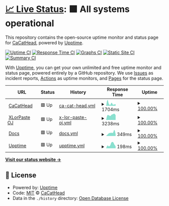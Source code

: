 # [📈 Live Status](https://upptime.cacathead.cn): <!--live status--> **🟩 All systems operational**

This repository contains the open-source uptime monitor and status page for [CaCatHead](https://cacathead.cn/), powered by [Upptime](https://github.com/upptime/upptime).

[![Uptime CI](https://github.com/CaCatHead/upptime/workflows/Uptime%20CI/badge.svg)](https://github.com/CaCatHead/upptime/actions?query=workflow%3A%22Uptime+CI%22)
[![Response Time CI](https://github.com/CaCatHead/upptime/workflows/Response%20Time%20CI/badge.svg)](https://github.com/CaCatHead/upptime/actions?query=workflow%3A%22Response+Time+CI%22)
[![Graphs CI](https://github.com/CaCatHead/upptime/workflows/Graphs%20CI/badge.svg)](https://github.com/CaCatHead/upptime/actions?query=workflow%3A%22Graphs+CI%22)
[![Static Site CI](https://github.com/CaCatHead/upptime/workflows/Static%20Site%20CI/badge.svg)](https://github.com/CaCatHead/upptime/actions?query=workflow%3A%22Static+Site+CI%22)
[![Summary CI](https://github.com/CaCatHead/upptime/workflows/Summary%20CI/badge.svg)](https://github.com/CaCatHead/upptime/actions?query=workflow%3A%22Summary+CI%22)

With [Upptime](https://upptime.js.org), you can get your own unlimited and free uptime monitor and status page, powered entirely by a GitHub repository. We use [Issues](https://github.com/CaCatHead/upptime/issues) as incident reports, [Actions](https://github.com/CaCatHead/upptime/actions) as uptime monitors, and [Pages](https://upptime.cacathead.cn) for the status page.

<!--start: status pages-->
<!-- This summary is generated by Upptime (https://github.com/upptime/upptime) -->
<!-- Do not edit this manually, your changes will be overwritten -->
<!-- prettier-ignore -->
| URL | Status | History | Response Time | Uptime |
| --- | ------ | ------- | ------------- | ------ |
| <img alt="" src="https://icons.duckduckgo.com/ip3/cacathead.cn.ico" height="13"> [CaCatHead](https://cacathead.cn) | 🟩 Up | [ca-cat-head.yml](https://github.com/CaCatHead/upptime/commits/HEAD/history/ca-cat-head.yml) | <details><summary><img alt="Response time graph" src="./graphs/ca-cat-head/response-time-week.png" height="20"> 1704ms</summary><br><a href="https://upptime.cacathead.cn/history/ca-cat-head"><img alt="Response time 1675" src="https://img.shields.io/endpoint?url=https%3A%2F%2Fraw.githubusercontent.com%2FCaCatHead%2Fupptime%2FHEAD%2Fapi%2Fca-cat-head%2Fresponse-time.json"></a><br><a href="https://upptime.cacathead.cn/history/ca-cat-head"><img alt="24-hour response time 1836" src="https://img.shields.io/endpoint?url=https%3A%2F%2Fraw.githubusercontent.com%2FCaCatHead%2Fupptime%2FHEAD%2Fapi%2Fca-cat-head%2Fresponse-time-day.json"></a><br><a href="https://upptime.cacathead.cn/history/ca-cat-head"><img alt="7-day response time 1704" src="https://img.shields.io/endpoint?url=https%3A%2F%2Fraw.githubusercontent.com%2FCaCatHead%2Fupptime%2FHEAD%2Fapi%2Fca-cat-head%2Fresponse-time-week.json"></a><br><a href="https://upptime.cacathead.cn/history/ca-cat-head"><img alt="30-day response time 1675" src="https://img.shields.io/endpoint?url=https%3A%2F%2Fraw.githubusercontent.com%2FCaCatHead%2Fupptime%2FHEAD%2Fapi%2Fca-cat-head%2Fresponse-time-month.json"></a><br><a href="https://upptime.cacathead.cn/history/ca-cat-head"><img alt="1-year response time 1675" src="https://img.shields.io/endpoint?url=https%3A%2F%2Fraw.githubusercontent.com%2FCaCatHead%2Fupptime%2FHEAD%2Fapi%2Fca-cat-head%2Fresponse-time-year.json"></a></details> | <details><summary><a href="https://upptime.cacathead.cn/history/ca-cat-head">100.00%</a></summary><a href="https://upptime.cacathead.cn/history/ca-cat-head"><img alt="All-time uptime 100.00%" src="https://img.shields.io/endpoint?url=https%3A%2F%2Fraw.githubusercontent.com%2FCaCatHead%2Fupptime%2FHEAD%2Fapi%2Fca-cat-head%2Fuptime.json"></a><br><a href="https://upptime.cacathead.cn/history/ca-cat-head"><img alt="24-hour uptime 100.00%" src="https://img.shields.io/endpoint?url=https%3A%2F%2Fraw.githubusercontent.com%2FCaCatHead%2Fupptime%2FHEAD%2Fapi%2Fca-cat-head%2Fuptime-day.json"></a><br><a href="https://upptime.cacathead.cn/history/ca-cat-head"><img alt="7-day uptime 100.00%" src="https://img.shields.io/endpoint?url=https%3A%2F%2Fraw.githubusercontent.com%2FCaCatHead%2Fupptime%2FHEAD%2Fapi%2Fca-cat-head%2Fuptime-week.json"></a><br><a href="https://upptime.cacathead.cn/history/ca-cat-head"><img alt="30-day uptime 100.00%" src="https://img.shields.io/endpoint?url=https%3A%2F%2Fraw.githubusercontent.com%2FCaCatHead%2Fupptime%2FHEAD%2Fapi%2Fca-cat-head%2Fuptime-month.json"></a><br><a href="https://upptime.cacathead.cn/history/ca-cat-head"><img alt="1-year uptime 100.00%" src="https://img.shields.io/endpoint?url=https%3A%2F%2Fraw.githubusercontent.com%2FCaCatHead%2Fupptime%2FHEAD%2Fapi%2Fca-cat-head%2Fuptime-year.json"></a></details>
| <img alt="" src="https://icons.duckduckgo.com/ip3/oj.xlorpaste.cn.ico" height="13"> [XLorPaste OJ](https://oj.xlorpaste.cn) | 🟩 Up | [x-lor-paste-oj.yml](https://github.com/CaCatHead/upptime/commits/HEAD/history/x-lor-paste-oj.yml) | <details><summary><img alt="Response time graph" src="./graphs/x-lor-paste-oj/response-time-week.png" height="20"> 3238ms</summary><br><a href="https://upptime.cacathead.cn/history/x-lor-paste-oj"><img alt="Response time 2283" src="https://img.shields.io/endpoint?url=https%3A%2F%2Fraw.githubusercontent.com%2FCaCatHead%2Fupptime%2FHEAD%2Fapi%2Fx-lor-paste-oj%2Fresponse-time.json"></a><br><a href="https://upptime.cacathead.cn/history/x-lor-paste-oj"><img alt="24-hour response time 8681" src="https://img.shields.io/endpoint?url=https%3A%2F%2Fraw.githubusercontent.com%2FCaCatHead%2Fupptime%2FHEAD%2Fapi%2Fx-lor-paste-oj%2Fresponse-time-day.json"></a><br><a href="https://upptime.cacathead.cn/history/x-lor-paste-oj"><img alt="7-day response time 3238" src="https://img.shields.io/endpoint?url=https%3A%2F%2Fraw.githubusercontent.com%2FCaCatHead%2Fupptime%2FHEAD%2Fapi%2Fx-lor-paste-oj%2Fresponse-time-week.json"></a><br><a href="https://upptime.cacathead.cn/history/x-lor-paste-oj"><img alt="30-day response time 2283" src="https://img.shields.io/endpoint?url=https%3A%2F%2Fraw.githubusercontent.com%2FCaCatHead%2Fupptime%2FHEAD%2Fapi%2Fx-lor-paste-oj%2Fresponse-time-month.json"></a><br><a href="https://upptime.cacathead.cn/history/x-lor-paste-oj"><img alt="1-year response time 2283" src="https://img.shields.io/endpoint?url=https%3A%2F%2Fraw.githubusercontent.com%2FCaCatHead%2Fupptime%2FHEAD%2Fapi%2Fx-lor-paste-oj%2Fresponse-time-year.json"></a></details> | <details><summary><a href="https://upptime.cacathead.cn/history/x-lor-paste-oj">100.00%</a></summary><a href="https://upptime.cacathead.cn/history/x-lor-paste-oj"><img alt="All-time uptime 100.00%" src="https://img.shields.io/endpoint?url=https%3A%2F%2Fraw.githubusercontent.com%2FCaCatHead%2Fupptime%2FHEAD%2Fapi%2Fx-lor-paste-oj%2Fuptime.json"></a><br><a href="https://upptime.cacathead.cn/history/x-lor-paste-oj"><img alt="24-hour uptime 100.00%" src="https://img.shields.io/endpoint?url=https%3A%2F%2Fraw.githubusercontent.com%2FCaCatHead%2Fupptime%2FHEAD%2Fapi%2Fx-lor-paste-oj%2Fuptime-day.json"></a><br><a href="https://upptime.cacathead.cn/history/x-lor-paste-oj"><img alt="7-day uptime 100.00%" src="https://img.shields.io/endpoint?url=https%3A%2F%2Fraw.githubusercontent.com%2FCaCatHead%2Fupptime%2FHEAD%2Fapi%2Fx-lor-paste-oj%2Fuptime-week.json"></a><br><a href="https://upptime.cacathead.cn/history/x-lor-paste-oj"><img alt="30-day uptime 100.00%" src="https://img.shields.io/endpoint?url=https%3A%2F%2Fraw.githubusercontent.com%2FCaCatHead%2Fupptime%2FHEAD%2Fapi%2Fx-lor-paste-oj%2Fuptime-month.json"></a><br><a href="https://upptime.cacathead.cn/history/x-lor-paste-oj"><img alt="1-year uptime 100.00%" src="https://img.shields.io/endpoint?url=https%3A%2F%2Fraw.githubusercontent.com%2FCaCatHead%2Fupptime%2FHEAD%2Fapi%2Fx-lor-paste-oj%2Fuptime-year.json"></a></details>
| <img alt="" src="https://icons.duckduckgo.com/ip3/docs.cacathead.cn.ico" height="13"> [Docs](https://docs.cacathead.cn) | 🟩 Up | [docs.yml](https://github.com/CaCatHead/upptime/commits/HEAD/history/docs.yml) | <details><summary><img alt="Response time graph" src="./graphs/docs/response-time-week.png" height="20"> 349ms</summary><br><a href="https://upptime.cacathead.cn/history/docs"><img alt="Response time 316" src="https://img.shields.io/endpoint?url=https%3A%2F%2Fraw.githubusercontent.com%2FCaCatHead%2Fupptime%2FHEAD%2Fapi%2Fdocs%2Fresponse-time.json"></a><br><a href="https://upptime.cacathead.cn/history/docs"><img alt="24-hour response time 286" src="https://img.shields.io/endpoint?url=https%3A%2F%2Fraw.githubusercontent.com%2FCaCatHead%2Fupptime%2FHEAD%2Fapi%2Fdocs%2Fresponse-time-day.json"></a><br><a href="https://upptime.cacathead.cn/history/docs"><img alt="7-day response time 349" src="https://img.shields.io/endpoint?url=https%3A%2F%2Fraw.githubusercontent.com%2FCaCatHead%2Fupptime%2FHEAD%2Fapi%2Fdocs%2Fresponse-time-week.json"></a><br><a href="https://upptime.cacathead.cn/history/docs"><img alt="30-day response time 316" src="https://img.shields.io/endpoint?url=https%3A%2F%2Fraw.githubusercontent.com%2FCaCatHead%2Fupptime%2FHEAD%2Fapi%2Fdocs%2Fresponse-time-month.json"></a><br><a href="https://upptime.cacathead.cn/history/docs"><img alt="1-year response time 316" src="https://img.shields.io/endpoint?url=https%3A%2F%2Fraw.githubusercontent.com%2FCaCatHead%2Fupptime%2FHEAD%2Fapi%2Fdocs%2Fresponse-time-year.json"></a></details> | <details><summary><a href="https://upptime.cacathead.cn/history/docs">100.00%</a></summary><a href="https://upptime.cacathead.cn/history/docs"><img alt="All-time uptime 100.00%" src="https://img.shields.io/endpoint?url=https%3A%2F%2Fraw.githubusercontent.com%2FCaCatHead%2Fupptime%2FHEAD%2Fapi%2Fdocs%2Fuptime.json"></a><br><a href="https://upptime.cacathead.cn/history/docs"><img alt="24-hour uptime 100.00%" src="https://img.shields.io/endpoint?url=https%3A%2F%2Fraw.githubusercontent.com%2FCaCatHead%2Fupptime%2FHEAD%2Fapi%2Fdocs%2Fuptime-day.json"></a><br><a href="https://upptime.cacathead.cn/history/docs"><img alt="7-day uptime 100.00%" src="https://img.shields.io/endpoint?url=https%3A%2F%2Fraw.githubusercontent.com%2FCaCatHead%2Fupptime%2FHEAD%2Fapi%2Fdocs%2Fuptime-week.json"></a><br><a href="https://upptime.cacathead.cn/history/docs"><img alt="30-day uptime 100.00%" src="https://img.shields.io/endpoint?url=https%3A%2F%2Fraw.githubusercontent.com%2FCaCatHead%2Fupptime%2FHEAD%2Fapi%2Fdocs%2Fuptime-month.json"></a><br><a href="https://upptime.cacathead.cn/history/docs"><img alt="1-year uptime 100.00%" src="https://img.shields.io/endpoint?url=https%3A%2F%2Fraw.githubusercontent.com%2FCaCatHead%2Fupptime%2FHEAD%2Fapi%2Fdocs%2Fuptime-year.json"></a></details>
| <img alt="" src="https://icons.duckduckgo.com/ip3/upptime.cacathead.cn.ico" height="13"> [Upptime](https://upptime.cacathead.cn) | 🟩 Up | [upptime.yml](https://github.com/CaCatHead/upptime/commits/HEAD/history/upptime.yml) | <details><summary><img alt="Response time graph" src="./graphs/upptime/response-time-week.png" height="20"> 198ms</summary><br><a href="https://upptime.cacathead.cn/history/upptime"><img alt="Response time 269" src="https://img.shields.io/endpoint?url=https%3A%2F%2Fraw.githubusercontent.com%2FCaCatHead%2Fupptime%2FHEAD%2Fapi%2Fupptime%2Fresponse-time.json"></a><br><a href="https://upptime.cacathead.cn/history/upptime"><img alt="24-hour response time 151" src="https://img.shields.io/endpoint?url=https%3A%2F%2Fraw.githubusercontent.com%2FCaCatHead%2Fupptime%2FHEAD%2Fapi%2Fupptime%2Fresponse-time-day.json"></a><br><a href="https://upptime.cacathead.cn/history/upptime"><img alt="7-day response time 198" src="https://img.shields.io/endpoint?url=https%3A%2F%2Fraw.githubusercontent.com%2FCaCatHead%2Fupptime%2FHEAD%2Fapi%2Fupptime%2Fresponse-time-week.json"></a><br><a href="https://upptime.cacathead.cn/history/upptime"><img alt="30-day response time 269" src="https://img.shields.io/endpoint?url=https%3A%2F%2Fraw.githubusercontent.com%2FCaCatHead%2Fupptime%2FHEAD%2Fapi%2Fupptime%2Fresponse-time-month.json"></a><br><a href="https://upptime.cacathead.cn/history/upptime"><img alt="1-year response time 269" src="https://img.shields.io/endpoint?url=https%3A%2F%2Fraw.githubusercontent.com%2FCaCatHead%2Fupptime%2FHEAD%2Fapi%2Fupptime%2Fresponse-time-year.json"></a></details> | <details><summary><a href="https://upptime.cacathead.cn/history/upptime">100.00%</a></summary><a href="https://upptime.cacathead.cn/history/upptime"><img alt="All-time uptime 100.00%" src="https://img.shields.io/endpoint?url=https%3A%2F%2Fraw.githubusercontent.com%2FCaCatHead%2Fupptime%2FHEAD%2Fapi%2Fupptime%2Fuptime.json"></a><br><a href="https://upptime.cacathead.cn/history/upptime"><img alt="24-hour uptime 100.00%" src="https://img.shields.io/endpoint?url=https%3A%2F%2Fraw.githubusercontent.com%2FCaCatHead%2Fupptime%2FHEAD%2Fapi%2Fupptime%2Fuptime-day.json"></a><br><a href="https://upptime.cacathead.cn/history/upptime"><img alt="7-day uptime 100.00%" src="https://img.shields.io/endpoint?url=https%3A%2F%2Fraw.githubusercontent.com%2FCaCatHead%2Fupptime%2FHEAD%2Fapi%2Fupptime%2Fuptime-week.json"></a><br><a href="https://upptime.cacathead.cn/history/upptime"><img alt="30-day uptime 100.00%" src="https://img.shields.io/endpoint?url=https%3A%2F%2Fraw.githubusercontent.com%2FCaCatHead%2Fupptime%2FHEAD%2Fapi%2Fupptime%2Fuptime-month.json"></a><br><a href="https://upptime.cacathead.cn/history/upptime"><img alt="1-year uptime 100.00%" src="https://img.shields.io/endpoint?url=https%3A%2F%2Fraw.githubusercontent.com%2FCaCatHead%2Fupptime%2FHEAD%2Fapi%2Fupptime%2Fuptime-year.json"></a></details>

<!--end: status pages-->

[**Visit our status website →**](https://upptime.cacathead.cn)

## 📄 License

- Powered by: [Upptime](https://github.com/upptime/upptime)
- Code: [MIT](./LICENSE) © [CaCatHead](https://cacathead.cn/)
- Data in the `./history` directory: [Open Database License](https://opendatacommons.org/licenses/odbl/1-0/)
